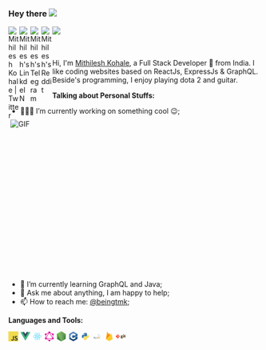 ### Hey there <img src="https://media.giphy.com/media/hvRJCLFzcasrR4ia7z/giphy.gif" width="25px">

<a href="https://twitter.com/beingtmk">
  <img align="left" alt="Mithilesh Kohale | Twitter" width="22px" src="https://cdn.jsdelivr.net/npm/simple-icons@v3/icons/twitter.svg" />
</a>
<a href="https://www.linkedin.com/in/beingtmk/">
  <img align="left" alt="Mithilesh's LinkdeIN" width="22px" src="https://cdn.jsdelivr.net/npm/simple-icons@v3/icons/linkedin.svg" />
</a>
<a href="https://t.me/beingtmk">
  <img align="left" alt="Mithilesh's Telegram" width="22px" src="https://cdn.jsdelivr.net/npm/simple-icons@v3/icons/telegram.svg" />
</a>
<a href="https://www.reddit.com/user/beingtmk/">
  <img align="left" alt="Mithilesh's Reddit" width="22px" src="https://cdn.jsdelivr.net/npm/simple-icons@v3/icons/reddit.svg" />
</a>


![](https://visitor-badge.glitch.me/badge?page_id=beingtmk.beingtmk)

<br />

Hi, I'm [Mithilesh Kohale](https://mithileshkohale.com/), a Full Stack Developer 🚀 from India. I like coding websites based on ReactJs, ExpressJs & GraphQL. Beside's programming, I enjoy playing dota 2 and guitar.

  <img align="right" alt="GIF" src="https://github.com/abhisheknaiidu/abhisheknaiidu/blob/master/code.gif?raw=true" width="500" height="320" />

**Talking about Personal Stuffs:**

- 👨🏽‍💻 I’m currently working on something cool :wink:;
- 🌱 I’m currently learning GraphQL and Java; 
- 💬 Ask me about anything, I am happy to help;
- 📫 How to reach me: [@beingtmk](https://twitter.com/beingtmk);
<!--  - 📝[Resume](https://drive.google.com/file/d/18mmTDCaSy_KijYPXiH6OQDmt6Zokcesc/view?usp=sharing) -->

**Languages and Tools:**  

<code><img height="20" src="https://raw.githubusercontent.com/github/explore/80688e429a7d4ef2fca1e82350fe8e3517d3494d/topics/javascript/javascript.png"></code>
<code><img height="20" src="https://raw.githubusercontent.com/github/explore/80688e429a7d4ef2fca1e82350fe8e3517d3494d/topics/vue/vue.png"></code>
<code><img height="20" src="https://raw.githubusercontent.com/github/explore/80688e429a7d4ef2fca1e82350fe8e3517d3494d/topics/react/react.png"></code>
<code><img height="20" src="https://raw.githubusercontent.com/github/explore/5c058a388828bb5fde0bcafd4bc867b5bb3f26f3/topics/graphql/graphql.png"></code>
<code><img height="20" src="https://raw.githubusercontent.com/github/explore/80688e429a7d4ef2fca1e82350fe8e3517d3494d/topics/nodejs/nodejs.png"></code>
<code><img height="20" src="https://raw.githubusercontent.com/github/explore/80688e429a7d4ef2fca1e82350fe8e3517d3494d/topics/cpp/cpp.png"></code>
<code><img height="20" src="https://raw.githubusercontent.com/github/explore/80688e429a7d4ef2fca1e82350fe8e3517d3494d/topics/python/python.png"></code>
<code><img height="20" src="https://raw.githubusercontent.com/github/explore/80688e429a7d4ef2fca1e82350fe8e3517d3494d/topics/mysql/mysql.png"></code>
<code><img height="20" src="https://raw.githubusercontent.com/github/explore/80688e429a7d4ef2fca1e82350fe8e3517d3494d/topics/firebase/firebase.png"></code>
<code><img height="20" src="https://raw.githubusercontent.com/github/explore/80688e429a7d4ef2fca1e82350fe8e3517d3494d/topics/git/git.png"></code>
